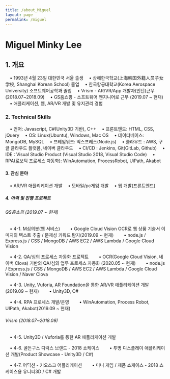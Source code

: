 ```yaml
---
title: /about_Miguel
layout: page
permalink: /miguel
---
```


# Miguel Minky Lee

## 1. 개요
　• 1993년 4월 23일 대한민국 서울 출생
　• 상해한국학교(上海韩国外籍人员子女学校, Shanghai Korean School) 졸업
　• 한국항공대학교(Korea Aerospace University) 소프트웨어공학과 졸업
　• Vrism - AR/VR/App 개발자(인턴)근무 (2018.07~2018.09)
　• GS홈쇼핑 - 소프트웨어 엔지니어로 근무 (2019.07 ~ 현재)
　• 애플리케이션, 웹, AR/VR 개발 및 유지관리 경험

### 2. Technical Skills
　• 언어: Javascript, C#(Unity3D 기반), C++
　• 프론트엔드: HTML, CSS, jQuery
　• OS: Linux(Ubuntu), Windows, Mac OS
　• 데이터베이스: MongoDB, MySQL
　• 프레임워크: 익스프레스(Node.js)
　• 클라우드 : AWS, 구글 클라우드 플랫폼, 네이버 클라우드
　• CI/CD : Jenkins, Git(GitLab, Github)
　• IDE : Visual Studio Product (Visual Studio 2018, Visual Studio Code)
　• RPA(로보틱 프로세스 자동화): WinAutomation, ProcessRobot, UiPath, Akabot

#### 3. 관심 분야
　• AR/VR 애플리케이션 개발
　• 모바일/pc게임 개발
　• 웹 개발(프론트엔드)

##### 4. 이력 및 진행 프로젝트
###### GS홈쇼핑 (2019.07 ~ 현재)
　• 4-1. M심의봇(웹 서비스)
　　• Google Cloud Vision OCR로 웹 상품 기술서 이미지의 텍스트 추출 / 문제성 키워드 탐지(2019.09 ~ 현재)
　　• node.js / Express.js / CSS / MongoDB / AWS EC2 / AWS Lambda / Google Cloud Vision

　• 4-2. QA/심의 프로세스 자동화 프로젝트
　　• OCR(Google Cloud Vision, 네이버 Clova) 기반의 QA/심의 업무 프로세스 자동화  (2020.05 ~ 현재)
　　• node.js / Express.js / CSS / MongoDB / AWS EC2 / AWS Lambda / Google Cloud Vision / Naver Clova

　• 4-3. Unity, Vuforia, AR Foundation을 통한 AR/VR 애플리케이션 개발(2019.09 ~ 현재)
　　• Unity3D, C#

　• 4-4. RPA 프로세스 개발/운영
　　• WinAutomation, Process Robot, UIPath, Akabot(2019.09 ~ 현재)

###### Vrism (2018.07~2018.09)
　• 4-5. Unity3D / Vuforia를 통한 AR 애플리케이션 개발

　• 4-6. 골든구스 디럭스 브랜드 - 2018 쇼케이스
　　• 투명 디스플레이 애플리케이션 개발(Product Showcase - Unity3D / C#)

　• 4-7. 어딕션 - 키오스크 어플리케이션
　　• 미니 게임 / 제품 쇼케이스 - 2018 쇼케이스용 유니티3D / C# 개발